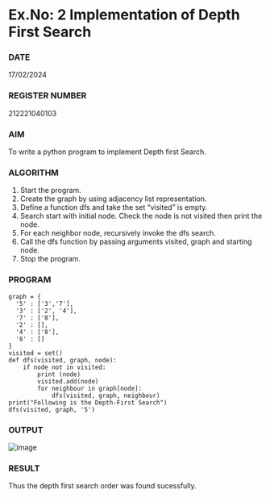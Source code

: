 # Ex.No: 2  Implementation of Depth First Search

### DATE
17/02/2024

### REGISTER NUMBER
212221040103

### AIM
To write a python program to implement Depth first Search. 

### ALGORITHM
1. Start the program.
2. Create the graph by using adjacency list representation.
3. Define a function dfs and take the set “visited” is empty.
4. Search start with initial node. Check the node is not visited then print the node.
5. For each neighbor node, recursively invoke the dfs search.
6. Call the dfs function by passing arguments visited, graph and starting node.
7. Stop the program.

### PROGRAM
```
graph = {
  '5' : ['3','7'],
  '3' : ['2', '4'],
  '7' : ['8'],
  '2' : [],
  '4' : ['8'],
  '8' : []
}
visited = set()
def dfs(visited, graph, node): 
    if node not in visited:
        print (node)
        visited.add(node)
        for neighbour in graph[node]:
            dfs(visited, graph, neighbour)
print("Following is the Depth-First Search")
dfs(visited, graph, '5')
```

### OUTPUT
![image](https://github.com/DrUmaRaniV/AI_Lab_2023-24/assets/114301782/acc7e38b-33aa-44f2-af06-c1a83fbf4e85)


### RESULT
Thus the depth first search order was found sucessfully.
